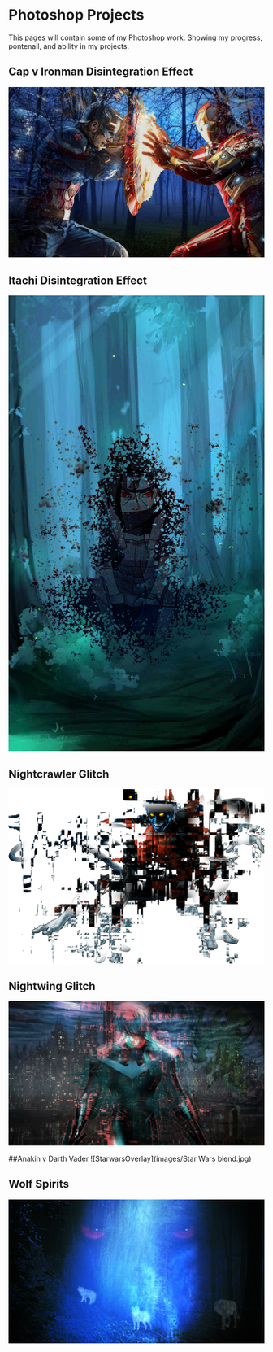 # Photoshop Projects

This pages will contain some of my Photoshop work. 
Showing my progress, pontenail, and ability in my projects.


## Cap v Ironman Disintegration Effect
![CapVSironmanD](images/capironman-grid-2.jpg)

## Itachi Disintegration Effect
![ItachiEffect](images/itachieffect.jpg)

## Nightcrawler Glitch
![NightcrawlerGlitch](images/Nightcrawler-PNG-Image.jpg)

## Nightwing Glitch
![NightwingGlitch](images/nightwing-in-bludhaven-1.jpg)

##Anakin v Darth Vader
![StarwarsOverlay](images/Star Wars blend.jpg)

## Wolf Spirits
![WolfSpirits](images/WolfBlend2.jpg)


